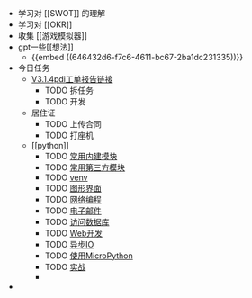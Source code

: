 - 学习对 [[SWOT]] 的理解
- 学习对 [[OKR]]
- 收集 [[游戏模拟器]]
- gpt一些[[想法]]
	- {{embed ((646432d6-f7c6-4611-bc67-2ba1dc231335))}}
- 今日任务
	- [V3.1.4pdi工单报告链接](http://doc.xin.com/login.action?os_destination=%2Fpages%2Fviewpage.action%3FpageId%3D18275394&permissionViolation=true)
		- TODO 拆任务
		- TODO 开发
	- 居住证
		- TODO 上传合同
		- TODO 打座机
	- [[python]]
		- TODO [常用内建模块](https://www.liaoxuefeng.com/wiki/1016959663602400/1017642838127488)
		- TODO [常用第三方模块](https://www.liaoxuefeng.com/wiki/1016959663602400/1017785364772448)
		- TODO [venv](https://www.liaoxuefeng.com/wiki/1016959663602400/1019273143120480)
		- TODO [图形界面](https://www.liaoxuefeng.com/wiki/1016959663602400/1017786914566560)
		- TODO [网络编程](https://www.liaoxuefeng.com/wiki/1016959663602400/1017787560490144)
		- TODO [电子邮件](https://www.liaoxuefeng.com/wiki/1016959663602400/1017790556023936)
		- TODO [访问数据库](https://www.liaoxuefeng.com/wiki/1016959663602400/1017801397501728)
		- TODO [Web开发](https://www.liaoxuefeng.com/wiki/1016959663602400/1017804650182592)
		- TODO [异步IO](https://www.liaoxuefeng.com/wiki/1016959663602400/1017959540289152)
		- TODO [使用MicroPython](https://www.liaoxuefeng.com/wiki/1016959663602400/1346182154551329)
		- TODO [实战](https://www.liaoxuefeng.com/wiki/1016959663602400/1018138095494592)
		-
-